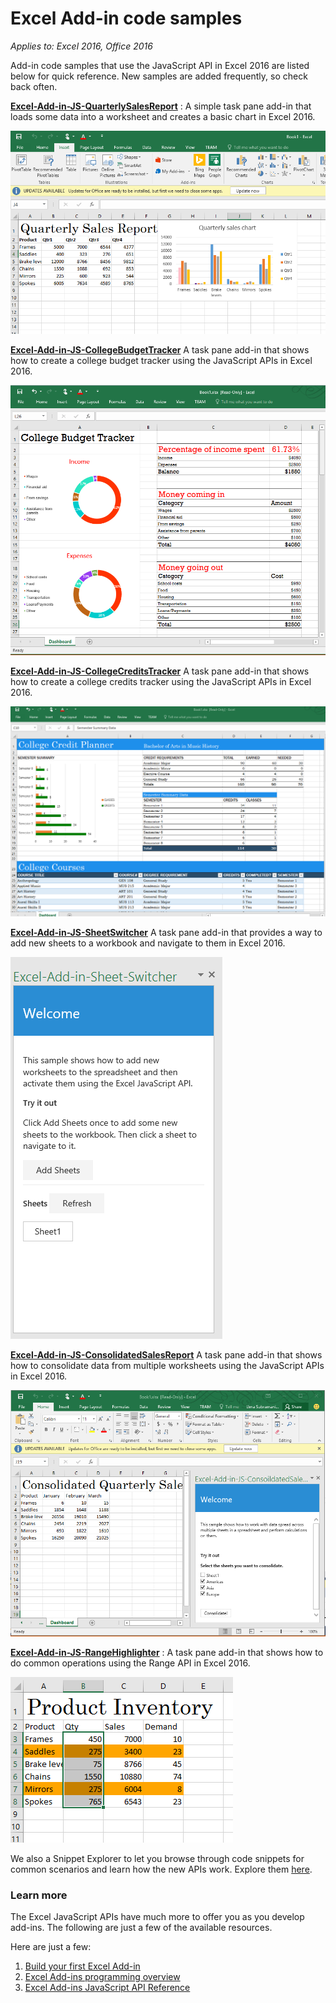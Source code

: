 # Excel Add-in code samples

_Applies to: Excel 2016, Office 2016_

Add-in code samples that use the JavaScript API in Excel 2016 are listed below for quick reference. New samples are added frequently, so check back often.

**[Excel-Add-in-JS-QuarterlySalesReport](https://github.com/OfficeDev/Excel-Add-in-JS-QuarterlySalesReport)** : A simple task pane add-in that loads some data into a worksheet and creates a basic chart in Excel 2016. 

![Quarterly Sales Report Sample Add-in](images/QuarterlySalesReport_report.PNG)

**[Excel-Add-in-JS-CollegeBudgetTracker](https://github.com/OfficeDev/Excel-Add-in-JS-CollegeBudgetTracker)** A task pane add-in that shows how to create a college budget tracker using the JavaScript APIs in Excel 2016. 

![College Budget Tracker Sample Add-in](images/CollegeBudgetTracker_tracker.PNG)

**[Excel-Add-in-JS-CollegeCreditsTracker](https://github.com/OfficeDev/Excel-Add-in-JS-CollegeCreditsTracker)** A task pane add-in that shows how to create a college credits tracker using the JavaScript APIs in Excel 2016. 

![College Credits Tracker Sample Add-in](images/CollegeCreditsTracker_tracker.PNG)

**[Excel-Add-in-JS-SheetSwitcher](https://github.com/OfficeDev/Excel-Add-in-JS-SheetSwitcher)** A task pane add-in that provides a way to add new sheets to a workbook and navigate to them in Excel 2016. 

![Sheet Switcher Sample Add-in](images/SheetSwitcher_taskpane.PNG)

**[Excel-Add-in-JS-ConsolidatedSalesReport](https://github.com/OfficeDev/Excel-Add-in-JS-ConsolidatedSalesReport)** A task pane add-in that shows how to consolidate data from multiple worksheets using the JavaScript APIs in Excel 2016. 

![Consoldiated Sales Report Sample Add-in](images/ConsolidatedSalesReport_report.PNG)

**[Excel-Add-in-JS-RangeHighlighter](https://github.com/OfficeDev/Excel-Add-in-JS-RangeHighlighter)** : A task pane add-in that shows how to do common operations using the Range API in Excel 2016.

![Range Highlighter Sample Add-in](images/RangeHighlighter_result.PNG)

We also a Snippet Explorer to let you browse through code snippets for common scenarios and learn how the new APIs work. Explore them [here](http://officesnippetexplorer.azurewebsites.net/#/snippets/excel). 

### Learn more

The Excel JavaScript APIs have much more to offer you as you develop add-ins. The following are just a few of the available resources. 

Here are just a few:

1.  [Build your first Excel Add-in](build-your-first-excel-add-in.md)
2.  [Excel Add-ins programming overview](excel-add-ins-programming-overview.md)
3.  [Excel Add-ins JavaScript API Reference](excel-add-ins-javascript-reference.md)